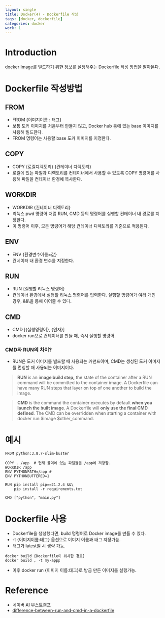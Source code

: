 ```yaml
---
layout: single
title: Docker(4) - Dockerfile 작성
tags: [docker, dockerfile]
categories: docker 
work: 1
---
```

# Introduction
docker Image를 빌드하기 위한 정보를 설정해주는 Dockerfile 작성 방법을 알아본다.

# Dockerfile 작성방법
## FROM
- FROM {이미지이름 : 태그}
- 보통 도커 이미지를 처음부터 만들지 않고, Docker hub 등에 있는 base 이미지를 사용해 빌드한다. 
- FROM 명령어는 사용할 base 도커 이미지를 지정한다.

## COPY
- COPY {로컬디렉토리} {컨테이너 디렉토리}
- 로컬에 있는 파일과 디렉토리를 컨테이너에서 사용할 수 있도록 COPY 명령어를 사용해 파일을 컨테이너 환경에 복사한다.

## WORKDIR 
- WORKDIR {컨테이너 디렉토리}
- 리눅스 pwd 명령어 처럼 RUN, CMD 등의 명령어를 실행할 컨테이너 내 경로를 지정한다.
- 이 명령어 이후, 모든 명령어가 해당 컨테이너 디렉토리를 기준으로 적용된다.

## ENV
- ENV {환경변수이름=값}
- 컨네이터 내 환경 변수를 지정한다. 

## RUN
- RUN {실행할 리눅스 명령어}
- 컨테이너 환경에서 실행할 리눅스 명령어를 입력한다. 실행할 명령어가 여러 개인 경우, &&\을 틍해 이어줄 수 있다.

## CMD
- CMD [{실행명령어}, {인자}]
- docker run으로 컨테이너를 만들 때, 즉시 실행할 명령어.

### CMD와 RUN의 차이?
- RUN은 도커 이미지를 빌드할 때 사용되는 커맨드이며, CMD는 생성된 도커 이미지를 런칭할 때 사용되는 이미지이다.
> **RUN** is an **image build step,** the state of the container after a RUN command will be committed to the container image. A Dockerfile can have many RUN steps that layer on top of one another to build the image.

> **CMD** is the command the container executes by default **when you launch the built image**. A Dockerfile will **only use the final CMD defined**. The CMD can be overridden when starting a container with docker run $image $other_command.

# 예시

```commandline
FROM python:3.8.7-slim-buster 

COPY . /app  # 현재 폴더에 있는 파일들을 /app에 저장함.
WORKDIR /app
ENV PYTHONPATH=/app # 
ENV PYTHONBUFFERED=1

RUN pip install pip==21.2.4 &&\
    pip install -r requirements.txt
   
CMD ["python", "main.py"]    
```
# Dockerfile 사용
- Dockerfile을 생성했다면, build 명령어로 Docker image를 만들 수 있다.
- -t {이미지이름:태그} 옵션으로 이미지 이름과 태그 지정가능.
- 태그가 latest일 시 생략 가능.
```commandline
docker build {Dockerfile이 위치한 경로}
docker build , -t my-appp
```
- 이후 docker run {이미지 이름:태그}로 방금 만든 이미지를 실행가능.

# Reference
- 네이버 AI 부스트캠프
- [difference-between-run-and-cmd-in-a-dockerfile](https://stackoverflow.com/questions/37461868/difference-between-run-and-cmd-in-a-dockerfile)